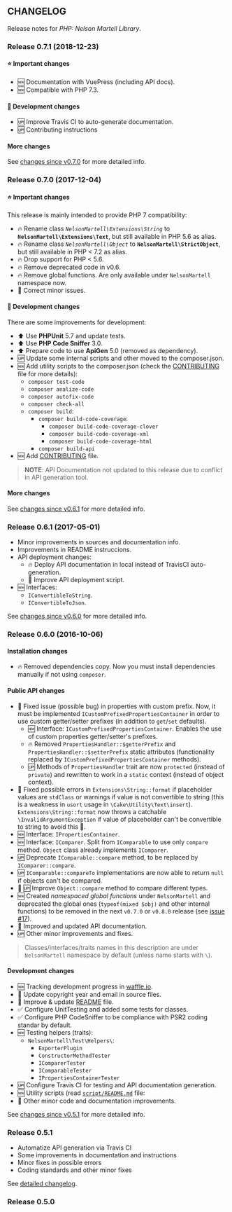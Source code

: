 ## CHANGELOG
Release notes for *PHP: Nelson Martell Library*.

### Release 0.7.1 (2018-12-23)

#### :star: Important changes

- :new: Documentation with VuePress (including API docs).
- :new: Compatible with PHP 7.3.

#### :notebook: Development changes

- :up: Improve Travis CI to auto-generate documentation.
- :up: Contributing instructions

#### More changes

See [changes since v0.7.0](https://github.com/nelson6e65/php_nml/compare/v0.7.0...v0.7.1?w=1) for more detailed info.



### Release 0.7.0 (2017-12-04)

#### :star: Important changes

This release is mainly intended to provide PHP 7 compatibility:

- :fire: Rename class _`NelsonMartell\Extensions\String`_ to **`NelsonMartell\Extensions\Text`**, but still available in PHP 5.6 as alias.
- :fire: Rename class _`NelsonMartell\Object`_ to **`NelsonMartell\StrictObject`**, but still available in PHP < 7.2 as alias.
- :fire: Drop support for PHP < 5.6.
- :fire: Remove deprecated code in v0.6.
- :fire: Remove global functions. Are only available under `NelsonMartell` namespace now.
- :bug: Correct minor issues.

#### :notebook: Development changes

There are some improvements for development:

- :arrow_up: Use **PHPUnit** 5.7 and update tests.
- :arrow_up: Use **PHP Code Sniffer** 3.0.
- :arrow_up: Prepare code to use **ApiGen** 5.0 (removed as dependency).
- :up: Update some internal scripts and other moved to the composer.json.
- :new: Add utility scripts to the composer.json (check the [CONTRIBUTING](CONTRIBUTING.md) file for more details):
  - `composer test-code`
  - `composer analize-code`
  - `composer autofix-code`
  - `composer check-all`
  - `composer build`:
    - `composer build-code-coverage`:
      - `composer build-code-coverage-clover`
      - `composer build-code-coverage-xml`
      - `composer build-code-coverage-html`
    - `composer build-api`
- :new: Add [CONTRIBUTING](CONTRIBUTING.md) file.

> **NOTE**: API Documentation not updated to this release due to conflict in API generation tool.

#### More changes

See [changes since v0.6.1](https://github.com/nelson6e65/php_nml/compare/v0.6.1...v0.7.0?w=1) for more detailed info.


### Release 0.6.1 (2017-05-01)

- Minor improvements in sources and documentation info.
- Improvements in README instruccions.
- API deployment changes:
  - :fire: Deploy API documentation in local instead of TravisCI auto-generation.
  - :memo: Improve API deployment script.
- :new: Interfaces:
  - `IConvertibleToString`.
  - `IConvertibleToJson`.

See [changes since v0.6.0](https://github.com/nelson6e65/php_nml/compare/v0.6.0...v0.6.1) for more detailed info.


### Release 0.6.0 (2016-10-06)

#### Installation changes
- :fire: Removed dependencies copy. Now you must install dependencies manually if not using `composer`.

#### Public API changes
- :bug: Fixed issue (possible bug) in properties with custom prefix. Now, it must be implemented ``ICustomPrefixedPropertiesContainer`` in order to use custom getter/setter prefixes (in addition to `get`/`set` defaults).
  - :new: Interface: ``ICustomPrefixedPropertiesContainer``. Enables the use of custom properties getter/setter's prefixes.
  - :fire: Removed ``PropertiesHandler::$getterPrefix`` and ``PropertiesHandler::$setterPrefix`` static attributes (functionality replaced by ``ICustomPrefixedPropertiesContainer`` methods).
  - :up: Methods of ``PropertiesHandler`` trait are now ``protected`` (instead of ``private``) and rewritten to work in a ``static`` context (instead of object context).
- :bug: Fixed possible errors in ``Extensions\String::format`` if placeholder values are ``stdClass`` or warnings if value is not convertible to string (this is a weakness in ``usort`` usage in ``\Cake\Utility\Text\insert``). ``Extensions\String::format`` now throws a catchable ``\InvalidArgumentException`` if value of placeholder can't be convertible to string to avoid this :bug:.
- :new: Interface: ``IPropertiesContainer``.
- :new: Interface: ``IComparer``. Split from ``IComparable`` to use only ``compare`` method. ``Object`` class already implements ``IComparer``.
- :up: Deprecate ``IComparable::compare`` method, to be replaced by ``IComparer::compare``.
- :up: ``IComparable::compareTo`` implementations are now able to return ``null`` if objects can't be compared.
- :bug: :up: Improve ``Object::compare`` method to compare different types.
- :new: Created *namespaced global functions* under `NelsonMartell` and deprecated the global ones (`typeof(mixed $obj)` and other internal functions) to be removed in the next ``v0.7.0`` or ``v0.8.0`` release (see [issue #17](https://github.com/nelson6e65/php_nml/issues/17)).
- :memo: Improved and updated API documentation.
- :up: Other minor improvements and fixes.

> Classes/interfaces/traits names in this description are under ``NelsonMartell`` namespace by default (unless name starts with ``\``).


#### Development changes
- :new: Tracking development progress in [waffle.io](http://waffle.io/nelson6e65/php_nml).
- :art: Update copyright year and email in source files.
- :memo: Improve & update [README](README.md) file.
- :white_check_mark: Configure UnitTesting and added some tests for classes.
- :white_check_mark: Configure PHP CodeSniffer to be compliance with PSR2 coding standar by default.
- :new: Testing helpers (traits):
  - ``NelsonMartell\Test\Helpers\``:
    - ``ExporterPlugin``
    - ``ConstructorMethodTester``
    - ``IComparerTester``
    - ``IComparableTester``
    - ``IPropertiesContainerTester``
- :up: Configure Travis CI for testing and API documentation generation.
- :new: Utility scripts (read [`script/README.md`](script/README.md) file:
- :art: Other minor code and documentation improvements.


See [changes since v0.5.1](https://github.com/nelson6e65/php_nml/compare/v0.5.1...v0.6.0) for more detailed info.



### Release 0.5.1
- Automatize API generation via Travis CI
- Some improvements in documentation and instructions
- Minor fixes in possible errors
- Coding standards and other minor fixes

See [detailed changelog](https://github.com/nelson6e65/php_nml/compare/v0.5.0...v0.5.1).

### Release 0.5.0
<!-- TODO -->
